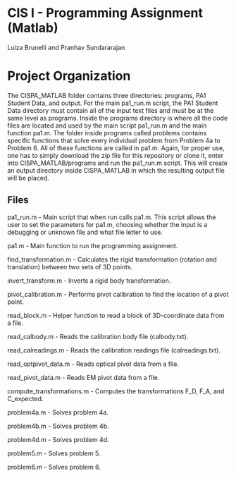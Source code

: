 # CIS I - Programming Assignment (Matlab)
Luiza Brunelli and Pranhav Sundararajan

# Project Organization
The CISPA_MATLAB folder contains three directories: programs, PA1 Student Data, and output. For the main pa1_run.m script, the PA1 Student Data directory must contain all of the input text files and must be at the same level as programs. Inside the programs directory is where all the code files are located and used by the main script pa1_run.m and the main function pa1.m. The folder inside programs called problems contains specific functions that solve every individual problem from Problem 4a to Problem 6. All of these functions are called in pa1.m. Again, for proper use, one has to simply download the zip file for this repository or clone it, enter into CISPA_MATLAB/programs and run the pa1_run.m script. This will create an output directory inside CISPA_MATLAB in which the resulting output file will be placed.

## Files
pa1_run.m - Main script that when run calls pa1.m. This script allows the user to set the parameters for pa1.m, choosing whether the input is a debugging or unknown file and what file letter to use.

pa1.m - Main function to run the programming assignment.

find_transformation.m - Calculates the rigid transformation (rotation and translation) between two sets of 3D points.

invert_transform.m - Inverts a rigid body transformation.

pivot_calibration.m - Performs pivot calibration to find the location of a pivot point.

read_block.m - Helper function to read a block of 3D-coordinate data from a file.

read_calbody.m - Reads the calibration body file (calbody.txt).

read_calreadings.m - Reads the calibration readings file (calreadings.txt).

read_optpivot_data.m - Reads optical pivot data from a file.

read_pivot_data.m - Reads EM pivot data from a file.

compute_transformations.m - Computes the transformations F_D, F_A, and C_expected.

problem4a.m - Solves problem 4a.

problem4b.m - Solves problem 4b.

problem4d.m - Solves problem 4d.

problem5.m - Solves problem 5.

problem6.m - Solves problem 6.




